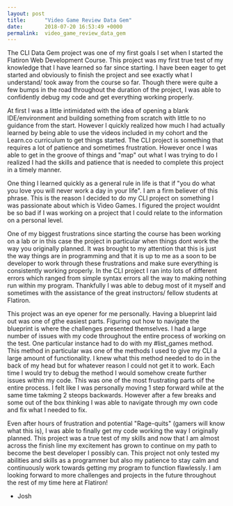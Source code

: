 ```yaml
---
layout: post
title:      "Video Game Review Data Gem"
date:       2018-07-20 16:53:49 +0000
permalink:  video_game_review_data_gem
---
```



The CLI Data Gem project was one of my first goals I set when I started the Flatiron Web Development Course. This project was my first true test of my knowledge that I have learned so far since starting. I have been eager to get started and obviously to finish the project and see exactly what I understand/ took away from the course so far. Though there were quite a few bumps in the road throughout the duration of the project, I was able to confidently debug my code and get everything working properly. 

At first I was a little intimidated with the idea of opening a blank IDE/environment and building something from scratch with little to no guidance from the start. However I quickly realized how much I had actually learned by being able to use the videos included in my cohort and the Learn.co curriculum to get things started. The CLI project is something that requires a lot of patience and sometimes frustration. However once I was able to get in the groove of things and "map" out what I was trying to do I realized I had the skills and patience that is needed to complete this project in a timely manner.

One thing I learned quickly as a general rule in life is that if "you do what you love you will never work a day in your life". I am a firm believer of this phrase. This is the reason I decided to do my CLI project on something I was passionate about which is Video Games. I figured the project wouldnt be so bad if I was working on a project that I could relate to the information on a personal level. 

One of my biggest frustrations since starting the course has been working on a lab or in this case the project in particular when things dont work the way you originally planned. It was brought to my attention that this is just the way things are in programming and that it is up to me as a soon to be developer to work through these frustrations and make sure everything is consistently working properly. In the CLI project I ran into lots of different errors which ranged from simple syntax errors all the way to making nothing run within my program. Thankfully I was able to debug most of it myself and sometimes with the assistance of the great instructors/ fellow students at Flatiron. 

This project was an eye opener for me personally. Having a blueprint laid out was one of gthe easiest parts. Figuring out how to navigate the blueprint is where the challenges presented themselves. I had a large number of issues with my code throughout the entire process of working on the test. One particular instance had to do with my #list_games method. This method in particular was one of the methods I used to give my CLI a large amount of functionality. I knew what this method needed to do in the back of my head but for whatever reason I could not get it to work. Each time I would try to debug the method I would somehow create further issues within my code. This was one of the most frustrating parts oif the entire process. I felt like I was personally moving 1 step forward while at the same time takming 2 steops backwards. However after a few breaks and some out of the box thinking I was able to navigate through my own code and fix what I needed to fix. 

Even after hours of frustration and potential "Rage-quits" (gamers will know what this is), I was able to finally get my code working the way I originally planned. This project was a true test of my skills and now that I am almost across the finish line my excitement has grown to continue on my path to become the best developer I possibly can. This project not only tested my abilities and skills as a programmer but also my patience to stay calm and continuously work towards getting my program to function flawlessly. I am looking forward to more challenges and projects in the future throughout the rest of my time here at Flatiron! 

- Josh 
